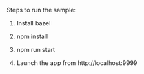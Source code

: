 Steps to run the sample:

1) Install bazel

2) npm install

3) npm run start

4) Launch the app from http://localhost:9999